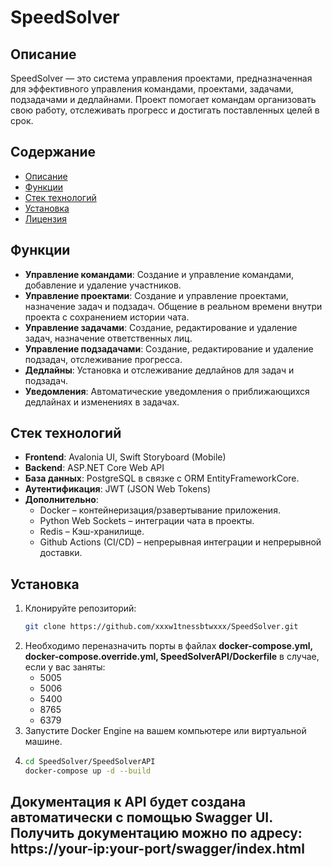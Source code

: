 # SpeedSolver

## Описание

SpeedSolver — это система управления проектами, предназначенная для эффективного управления командами, проектами, задачами, подзадачами и дедлайнами. Проект помогает командам организовать свою работу, отслеживать прогресс и достигать поставленных целей в срок.

## Содержание

- [Описание](#описание)
- [Функции](#функции)
- [Стек технологий](#стек-технологий)
- [Установка](#установка)
- [Лицензия](#лицензия)

## Функции

- **Управление командами**: Создание и управление командами, добавление и удаление участников.
- **Управление проектами**: Создание и управление проектами, назначение задач и подзадач. Общение в реальном времени внутри проекта с сохранением истории чата.
- **Управление задачами**: Создание, редактирование и удаление задач, назначение ответственных лиц.
- **Управление подзадачами**: Создание, редактирование и удаление подзадач, отслеживание прогресса.
- **Дедлайны**: Установка и отслеживание дедлайнов для задач и подзадач.
- **Уведомления**: Автоматические уведомления о приближающихся дедлайнах и изменениях в задачах.

## Стек технологий

- **Frontend**: Avalonia UI, Swift Storyboard (Mobile)
- **Backend**: ASP.NET Core Web API
- **База данных**: PostgreSQL в связке с ORM EntityFrameworkCore.
- **Аутентификация**: JWT (JSON Web Tokens)
- **Дополнительно**:
   - Docker – контейнеризация/рзавертывание приложения.
   - Python Web Sockets – интеграции чата в проекты.
   - Redis – Кэш-хранилище.
   - Github Actions (CI/CD) – непрерывная интеграции и непрерывной доставки.

## Установка

1. Клонируйте репозиторий:
   ```bash
   git clone https://github.com/xxxw1tnessbtwxxx/SpeedSolver.git

2. Необходимо переназначить порты в файлах **docker-compose.yml, docker-compose.override.yml, SpeedSolverAPI/Dockerfile** в случае, если у вас заняты:
   - 5005
   - 5006
   - 5400
   - 8765
   - 6379
4. Запустите Docker Engine на вашем компьютере или виртуальной машине.
5. ```bash
   cd SpeedSolver/SpeedSolverAPI 
   docker-compose up -d --build

## Документация к API будет создана автоматически с помощью Swagger UI. Получить документацию можно по адресу: https://your-ip:your-port/swagger/index.html
